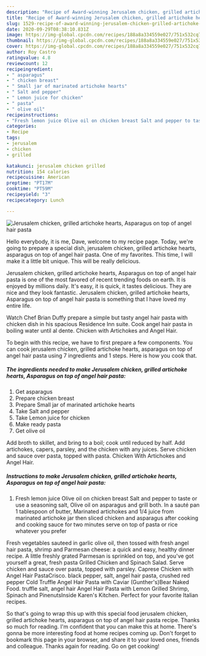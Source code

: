 ```yaml
---
description: "Recipe of Award-winning Jerusalem chicken, grilled artichoke hearts, Asparagus on top of angel hair pasta"
title: "Recipe of Award-winning Jerusalem chicken, grilled artichoke hearts, Asparagus on top of angel hair pasta"
slug: 1529-recipe-of-award-winning-jerusalem-chicken-grilled-artichoke-hearts-asparagus-on-top-of-angel-hair-pasta
date: 2020-09-29T08:38:10.831Z
image: https://img-global.cpcdn.com/recipes/188a8a334559e027/751x532cq70/jerusalem-chicken-grilled-artichoke-hearts-asparagus-on-top-of-angel-hair-pasta-recipe-main-photo.jpg
thumbnail: https://img-global.cpcdn.com/recipes/188a8a334559e027/751x532cq70/jerusalem-chicken-grilled-artichoke-hearts-asparagus-on-top-of-angel-hair-pasta-recipe-main-photo.jpg
cover: https://img-global.cpcdn.com/recipes/188a8a334559e027/751x532cq70/jerusalem-chicken-grilled-artichoke-hearts-asparagus-on-top-of-angel-hair-pasta-recipe-main-photo.jpg
author: Roy Castro
ratingvalue: 4.8
reviewcount: 12
recipeingredient:
- " asparagus"
- " chicken breast"
- " Small jar of marinated artichoke hearts"
- " Salt and pepper"
- " Lemon juice for chicken"
- " pasta"
- " olive oil"
recipeinstructions:
- "Fresh lemon juice Olive oil on chicken breast Salt and pepper to taste or use a seasoning salt, Olive oil on asparagus and grill both. In a sauté pan 1 tablespoon of butter, Marinated artichokes and 1/4 juice from marinated artichoke jar then sliced chicken and asparagus after cooking and cooking sauce for two minutes serve on top of pasta or rice whatever you prefer"
categories:
- Recipe
tags:
- jerusalem
- chicken
- grilled

katakunci: jerusalem chicken grilled 
nutrition: 154 calories
recipecuisine: American
preptime: "PT17M"
cooktime: "PT59M"
recipeyield: "3"
recipecategory: Lunch

---
```



![Jerusalem chicken, grilled artichoke hearts, Asparagus on top of angel hair pasta](https://img-global.cpcdn.com/recipes/188a8a334559e027/751x532cq70/jerusalem-chicken-grilled-artichoke-hearts-asparagus-on-top-of-angel-hair-pasta-recipe-main-photo.jpg)

Hello everybody, it is me, Dave, welcome to my recipe page. Today, we're going to prepare a special dish, jerusalem chicken, grilled artichoke hearts, asparagus on top of angel hair pasta. One of my favorites. This time, I will make it a little bit unique. This will be really delicious.

Jerusalem chicken, grilled artichoke hearts, Asparagus on top of angel hair pasta is one of the most favored of recent trending foods on earth. It is enjoyed by millions daily. It's easy, it is quick, it tastes delicious. They are nice and they look fantastic. Jerusalem chicken, grilled artichoke hearts, Asparagus on top of angel hair pasta is something that I have loved my entire life.

Watch Chef Brian Duffy prepare a simple but tasty angel hair pasta with chicken dish in his spacious Residence Inn suite. Cook angel hair pasta in boiling water until al dente. Chicken with Artichokes and Angel Hair.


To begin with this recipe, we have to first prepare a few components. You can cook jerusalem chicken, grilled artichoke hearts, asparagus on top of angel hair pasta using 7 ingredients and 1 steps. Here is how you cook that.

<!--inarticleads1-->

##### The ingredients needed to make Jerusalem chicken, grilled artichoke hearts, Asparagus on top of angel hair pasta:

1. Get  asparagus
1. Prepare  chicken breast
1. Prepare  Small jar of marinated artichoke hearts
1. Take  Salt and pepper
1. Take  Lemon juice for chicken
1. Make ready  pasta
1. Get  olive oil


Add broth to skillet, and bring to a boil; cook until reduced by half. Add artichokes, capers, parsley, and the chicken with any juices. Serve chicken and sauce over pasta, topped with pasta. Chicken With Artichokes and Angel Hair. 

<!--inarticleads2-->

##### Instructions to make Jerusalem chicken, grilled artichoke hearts, Asparagus on top of angel hair pasta:

1. Fresh lemon juice Olive oil on chicken breast Salt and pepper to taste or use a seasoning salt, Olive oil on asparagus and grill both. In a sauté pan 1 tablespoon of butter, Marinated artichokes and 1/4 juice from marinated artichoke jar then sliced chicken and asparagus after cooking and cooking sauce for two minutes serve on top of pasta or rice whatever you prefer


Fresh vegetables sauteed in garlic olive oil, then tossed with fresh angel hair pasta, shrimp and Parmesan cheese: a quick and easy, healthy dinner recipe. A little freshly grated Parmesan is sprinkled on top, and you&#39;ve got yourself a great, fresh pasta Grilled Chicken and Spinach Salad. Serve chicken and sauce over pasta, topped with parsley. Caprese Chicken with Angel Hair PastaCrisco. black pepper, salt, angel hair pasta, crushed red pepper Cold Truffle Angel Hair Pasta with Caviar (Gunther&#39;s)Bear Naked Food. truffle salt, angel hair Angel Hair Pasta with Lemon Grilled Shrimp, Spinach and PinenutsInside Karen&#39;s Kitchen. Perfect for your favorite Italian recipes. 

So that's going to wrap this up with this special food jerusalem chicken, grilled artichoke hearts, asparagus on top of angel hair pasta recipe. Thanks so much for reading. I'm confident that you can make this at home. There's gonna be more interesting food at home recipes coming up. Don't forget to bookmark this page in your browser, and share it to your loved ones, friends and colleague. Thanks again for reading. Go on get cooking!
